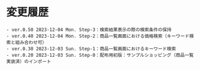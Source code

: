 # 変更履歴

	- ver.0.50 2023-12-04 Mon. Step-3：検索結果表示の際の検索条件の保持
	- ver.0.40 2023-12-04 Mon. Step-2：商品一覧画面における価格検索（キーワード検索と組み合わせ可）
	- ver.0.30 2023-12-03 Sun. Step-1：商品一覧画面におけるキーワード検索
	- ver.0.20 2023-12-03 Sun. Step-0：配布用初版：サンプルショッピング（商品一覧実装済）のインポート
